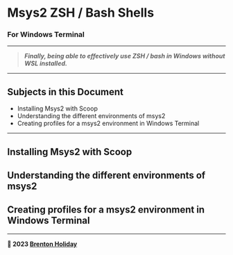 # Msys2 ZSH / Bash Shells

### For Windows Terminal

---

> ***Finally, being able to effectively use ZSH / bash in Windows without WSL installed.***

---

## Subjects in this Document

- Installing Msys2 with Scoop
- Understanding the different environments of msys2
- Creating profiles for a msys2 environment in Windows Terminal

----

## Installing Msys2 with Scoop

## Understanding the different environments of msys2

## Creating profiles for a msys2 environment in Windows Terminal																																													

---

**🤍 2023 [Brenton Holiday](https://brenton.holiday)**